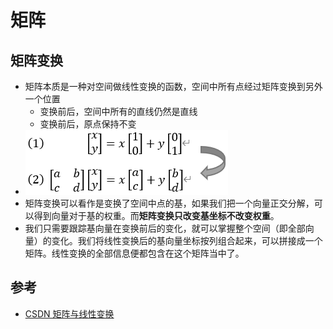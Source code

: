 # 矩阵
## 矩阵变换
- 矩阵本质是一种对空间做线性变换的函数，空间中所有点经过矩阵变换到另外一个位置
  - 变换前后，空间中所有的直线仍然是直线
  - 变换前后，原点保持不变
- ![](矩阵变换.png)
- 矩阵变换可以看作是变换了空间中点的基，如果我们把一个向量正交分解，可以得到向量对于基的权重。而**矩阵变换只改变基坐标不改变权重**。
- 我们只需要跟踪基向量在变换前后的变化，就可以掌握整个空间（即全部向量）的变化。我们将线性变换后的基向量坐标按列组合起来，可以拼接成一个矩阵。线性变换的全部信息便都包含在这个矩阵当中了。
## 参考
- [CSDN 矩阵与线性变换](https://blog.csdn.net/caiexu/article/details/83689019)
